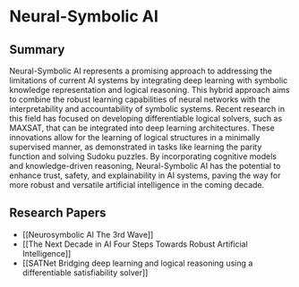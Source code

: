 # Neural-Symbolic AI

## Summary
 Neural-Symbolic AI represents a promising approach to addressing the limitations of current AI systems by integrating deep learning with symbolic knowledge representation and logical reasoning. This hybrid approach aims to combine the robust learning capabilities of neural networks with the interpretability and accountability of symbolic systems. Recent research in this field has focused on developing differentiable logical solvers, such as MAXSAT, that can be integrated into deep learning architectures. These innovations allow for the learning of logical structures in a minimally supervised manner, as demonstrated in tasks like learning the parity function and solving Sudoku puzzles. By incorporating cognitive models and knowledge-driven reasoning, Neural-Symbolic AI has the potential to enhance trust, safety, and explainability in AI systems, paving the way for more robust and versatile artificial intelligence in the coming decade.
## Research Papers

- [[Neurosymbolic AI The 3rd Wave]]
- [[The Next Decade in AI Four Steps Towards Robust Artificial Intelligence]]
- [[SATNet Bridging deep learning and logical reasoning using a differentiable satisfiability solver]]
